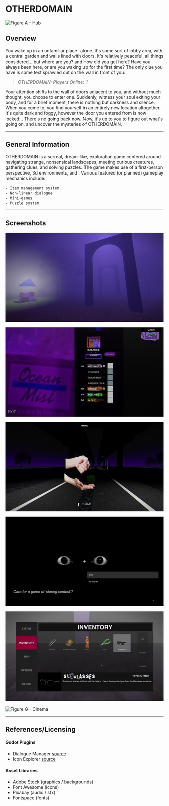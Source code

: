 

# OTHERDOMAIN


![Figure A - Hub](External/Screenshot3.png)

## Overview
You wake up in an unfamiliar place- alone. 
It's some sort of lobby area, with a central garden and walls lined with doors.
It's relatively peaceful, all things considered... but where are you? and how did you get here?
Have you always been here, or are you waking up for the first time?
The only clue you have is some text sprawled out on the wall in front of you:

> *OTHERDOMAIN:*
> *Players Online: 1*

Your attention shifts to the wall of doors adjacent to you, and without much thought, you choose to enter one. Suddenly, witness your soul exiting your body, and for a brief moment, there is nothing but darkness and silence. When you come to, you find yourself in an entirely new location altogether.
It's quite dark and foggy, however the door you entered from is now locked...
There's no going back now.
Now, it's up to you to figure out what's going on, and uncover the mysteries of OTHERDOMAIN.

***
## General Information
OTHERDOMAIN is a surreal, dream-like, exploration game centered around navigating strange, nonsensical landscapes, meeting curious creatures, gathering clues, and solving puzzles. The game makes use of a first-person perspective, 3d environments, and . Various featured (or planned) gameplay mechanics include:

	- Item management system
	- Non-linear dialogue
	- Mini-games
	- Puzzle system

***
## Screenshots

![Figure B - Room 1A](External/screenshot1a.png)

![Figure C - Vending Machine](External/screenshot2a.png)

![Figure D - Entity](External/screenshot4.png)

![Figure E - Watcher](External/screenshot5.png)

![Figure F - Inventory View](External/screenshot6.png)

![Figure G - Cinema](External/screenshot7.png)


***
## References/Licensing
#### Godot Plugins
- Dialogue Manager [source](https://github.com/nathanhoad/godot_dialogue_manager)
- Icon Explorer [source](https://kenyoni-software.github.io/godot-addons/addons/icon_explorer/)

#### Asset Libraries
- Adobe Stock (graphics / backgrounds)
- Font Awesome (icons)
- Pixabay (audio / sfx)
- Fontspace (fonts)
